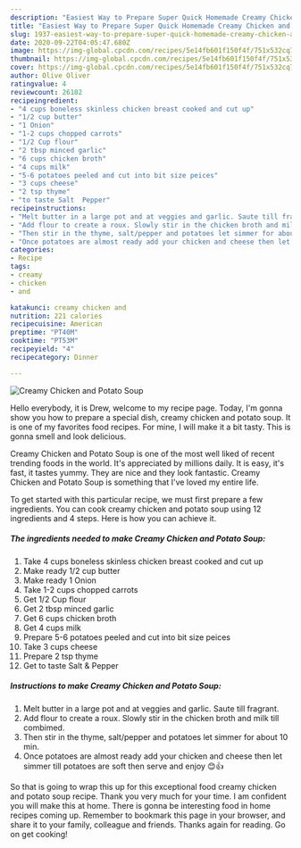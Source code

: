 ```yaml
---
description: "Easiest Way to Prepare Super Quick Homemade Creamy Chicken and Potato Soup"
title: "Easiest Way to Prepare Super Quick Homemade Creamy Chicken and Potato Soup"
slug: 1937-easiest-way-to-prepare-super-quick-homemade-creamy-chicken-and-potato-soup
date: 2020-09-22T04:05:47.680Z
image: https://img-global.cpcdn.com/recipes/5e14fb601f150f4f/751x532cq70/creamy-chicken-and-potato-soup-recipe-main-photo.jpg
thumbnail: https://img-global.cpcdn.com/recipes/5e14fb601f150f4f/751x532cq70/creamy-chicken-and-potato-soup-recipe-main-photo.jpg
cover: https://img-global.cpcdn.com/recipes/5e14fb601f150f4f/751x532cq70/creamy-chicken-and-potato-soup-recipe-main-photo.jpg
author: Olive Oliver
ratingvalue: 4
reviewcount: 26102
recipeingredient:
- "4 cups boneless skinless chicken breast cooked and cut up"
- "1/2 cup butter"
- "1 Onion"
- "1-2 cups chopped carrots"
- "1/2 Cup flour"
- "2 tbsp minced garlic"
- "6 cups chicken broth"
- "4 cups milk"
- "5-6 potatoes peeled and cut into bit size peices"
- "3 cups cheese"
- "2 tsp thyme"
- "to taste Salt  Pepper"
recipeinstructions:
- "Melt butter in a large pot and at veggies and garlic. Saute till fragrant."
- "Add flour to create a roux. Slowly stir in the chicken broth and milk till combimed."
- "Then stir in the thyme, salt/pepper and potatoes let simmer for about 10 min."
- "Once potatoes are almost ready add your chicken and cheese then let simmer till potatoes are soft then serve and enjoy 😊👍"
categories:
- Recipe
tags:
- creamy
- chicken
- and

katakunci: creamy chicken and 
nutrition: 221 calories
recipecuisine: American
preptime: "PT40M"
cooktime: "PT53M"
recipeyield: "4"
recipecategory: Dinner

---
```



![Creamy Chicken and Potato Soup](https://img-global.cpcdn.com/recipes/5e14fb601f150f4f/751x532cq70/creamy-chicken-and-potato-soup-recipe-main-photo.jpg)

Hello everybody, it is Drew, welcome to my recipe page. Today, I'm gonna show you how to prepare a special dish, creamy chicken and potato soup. It is one of my favorites food recipes. For mine, I will make it a bit tasty. This is gonna smell and look delicious.



Creamy Chicken and Potato Soup is one of the most well liked of recent trending foods in the world. It's appreciated by millions daily. It is easy, it's fast, it tastes yummy. They are nice and they look fantastic. Creamy Chicken and Potato Soup is something that I've loved my entire life.


To get started with this particular recipe, we must first prepare a few ingredients. You can cook creamy chicken and potato soup using 12 ingredients and 4 steps. Here is how you can achieve it.

<!--inarticleads1-->

##### The ingredients needed to make Creamy Chicken and Potato Soup:

1. Take 4 cups boneless skinless chicken breast cooked and cut up
1. Make ready 1/2 cup butter
1. Make ready 1 Onion
1. Take 1-2 cups chopped carrots
1. Get 1/2 Cup flour
1. Get 2 tbsp minced garlic
1. Get 6 cups chicken broth
1. Get 4 cups milk
1. Prepare 5-6 potatoes peeled and cut into bit size peices
1. Take 3 cups cheese
1. Prepare 2 tsp thyme
1. Get to taste Salt &amp; Pepper




<!--inarticleads2-->

##### Instructions to make Creamy Chicken and Potato Soup:

1. Melt butter in a large pot and at veggies and garlic. Saute till fragrant.
1. Add flour to create a roux. Slowly stir in the chicken broth and milk till combimed.
1. Then stir in the thyme, salt/pepper and potatoes let simmer for about 10 min.
1. Once potatoes are almost ready add your chicken and cheese then let simmer till potatoes are soft then serve and enjoy 😊👍




So that is going to wrap this up for this exceptional food creamy chicken and potato soup recipe. Thank you very much for your time. I am confident you will make this at home. There is gonna be interesting food in home recipes coming up. Remember to bookmark this page in your browser, and share it to your family, colleague and friends. Thanks again for reading. Go on get cooking!
